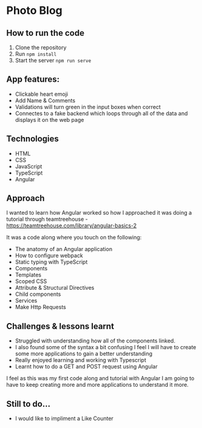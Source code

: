 # Photo Blog

## How to run the code

1. Clone the repository
2. Run `npm install`
3. Start the server `npm run serve`

## App features:

- Clickable heart emoji
- Add Name & Comments
- Validations will turn green in the input boxes when correct
- Connectes to a fake backend which loops through all of the data and displays it on the web page

## Technologies

- HTML
- CSS
- JavaScript
- TypeScript
- Angular

## Approach

I wanted to learn how Angular worked so how I approached it was doing a tutorial through teamtreehouse - https://teamtreehouse.com/library/angular-basics-2

It was a code along where you touch on the following:

- The anatomy of an Angular application
- How to configure webpack
- Static typing with TypeScript
- Components
- Templates
- Scoped CSS
- Attribute & Structural Directives
- Child components
- Services
- Make Http Requests

## Challenges & lessons learnt

- Struggled with understanding how all of the components linked.
- I also found some of the syntax a bit confusing I feel I will have to create some more applications to gain a better understanding
- Really enjoyed learning and working with Typescript
- Learnt how to do a GET and POST request using Angular

I feel as this was my first code along and tutorial with Angular I am going to have to keep creating more and more applications to understand it more.

## Still to do...

- I would like to impliment a Like Counter
